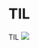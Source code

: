 # TIL
TIL
<img src="https://img.shields.io/badge/html5-E34F26?style=for-the-badge&logo=html5&logoColor=white">

